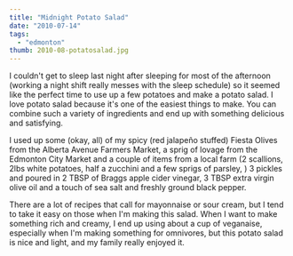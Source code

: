 ```yaml
---
title: "Midnight Potato Salad"
date: "2010-07-14"
tags:
  - "edmonton"
thumb: 2010-08-potatosalad.jpg
---
```



I couldn't get to sleep last night after sleeping for most of the afternoon (working a night shift really messes with the sleep schedule) so it seemed like the perfect time to use up a few potatoes and make a potato salad. I love potato salad because it's one of the easiest things to make. You can combine such a variety of ingredients and end up with something delicious and satisfying.  

I used up some (okay, all) of my spicy (red jalapeño stuffed) Fiesta Olives from the Alberta Avenue Farmers Market, a sprig of lovage from the Edmonton City Market and a couple of items from a local farm (2 scallions, 2lbs white potatoes, half a zucchini and a few sprigs of parsley, ) 3 pickles and poured in 2 TBSP of Braggs apple cider vinegar, 3 TBSP extra virgin olive oil and a touch of sea salt and freshly ground black pepper.  

There are a lot of recipes that call for mayonnaise or sour cream, but I tend to take it easy on those when I'm making this salad. When I want to make something rich and creamy, I end up using about a cup of veganaise, especially when I'm making something for omnivores, but this potato salad is nice and light, and my family really enjoyed it.
